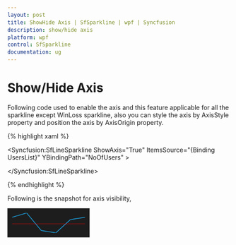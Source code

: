 ```yaml
---
layout: post
title: ShowHide Axis | SfSparkline | wpf | Syncfusion
description: show/hide axis
platform: wpf
control: SfSparkline
documentation: ug
---
```


# Show/Hide Axis

Following code used to enable the axis and this feature applicable for all the sparkline except WinLoss sparkline, also you can style the axis by AxisStyle property and position the axis by AxisOrigin property.

{% highlight xaml %}

<Syncfusion:SfLineSparkline ShowAxis="True" ItemsSource="{Binding UsersList}" YBindingPath="NoOfUsers" >

</Syncfusion:SfLineSparkline>

{% endhighlight %}

Following is the snapshot for axis visibility,

![](ShowHide-Axis_images/ShowHide-Axis_img1.png)